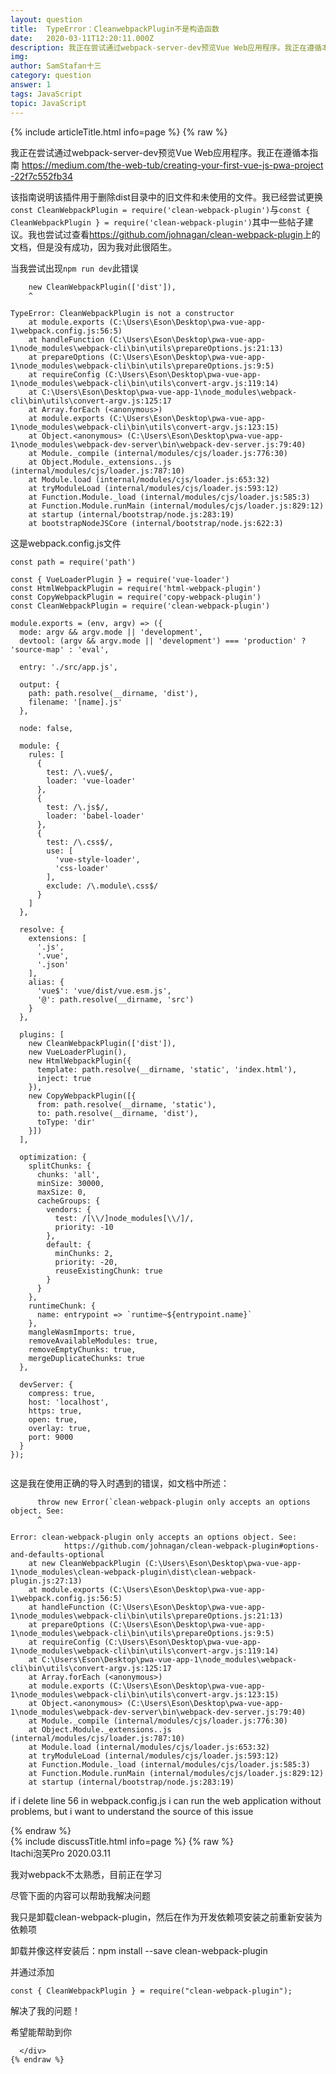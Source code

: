 ```yaml
---
layout: question
title:  TypeError：CleanwebpackPlugin不是构造函数
date:   2020-03-11T12:20:11.000Z
description: 我正在尝试通过webpack-server-dev预览Vue Web应用程序。我正在遵循本指南  https //medium.com/the-web-...
img: 
author: SamStafan十三
category: question
answer: 1
tags: JavaScript
topic: JavaScript
---
```

<div class="article-root">
  <div class="article">
    {% include articleTitle.html info=page %}
    {% raw %}
    <div class="article-content"><p><font style="vertical-align: inherit;"><font style="vertical-align: inherit;">我正在尝试通过webpack-server-dev预览Vue Web应用程序。我正在遵循本指南 
 </font></font><a href="https://medium.com/the-web-tub/creating-your-first-vue-js-pwa-project-22f7c552fb34" rel="noreferrer"><font style="vertical-align: inherit;"><font style="vertical-align: inherit;">https://medium.com/the-web-tub/creating-your-first-vue-js-pwa-project -22f7c552fb34</font></font></a></p>

<p><font style="vertical-align: inherit;"><font style="vertical-align: inherit;">该指南说明该插件用于删除dist目录中的旧文件和未使用的文件。</font><font style="vertical-align: inherit;">我已经尝试更换</font></font><code>const CleanWebpackPlugin = require('clean-webpack-plugin')</code><font style="vertical-align: inherit;"><font style="vertical-align: inherit;">与</font></font><code>const { CleanWebpackPlugin } = require('clean-webpack-plugin')</code><font style="vertical-align: inherit;"><font style="vertical-align: inherit;">其中一些帖子建议。</font><font style="vertical-align: inherit;">我也尝试过查看</font></font><a href="https://github.com/johnagan/clean-webpack-plugin" rel="noreferrer"><font style="vertical-align: inherit;"><font style="vertical-align: inherit;">https://github.com/johnagan/clean-webpack-plugin</font></font></a><font style="vertical-align: inherit;"><font style="vertical-align: inherit;">上的文档，</font><font style="vertical-align: inherit;">但是没有成功，因为我对此很陌生。</font></font></p>

<p><font style="vertical-align: inherit;"><font style="vertical-align: inherit;">当我尝试出现</font></font><code>npm run dev</code><font style="vertical-align: inherit;"><font style="vertical-align: inherit;">此错误</font></font></p>

<pre><code>    new CleanWebpackPlugin(['dist']),<font></font>
    ^<font></font>
<font></font>
TypeError: CleanWebpackPlugin is not a constructor<font></font>
    at module.exports (C:\Users\Eson\Desktop\pwa-vue-app-1\webpack.config.js:56:5)<font></font>
    at handleFunction (C:\Users\Eson\Desktop\pwa-vue-app-1\node_modules\webpack-cli\bin\utils\prepareOptions.js:21:13)<font></font>
    at prepareOptions (C:\Users\Eson\Desktop\pwa-vue-app-1\node_modules\webpack-cli\bin\utils\prepareOptions.js:9:5)<font></font>
    at requireConfig (C:\Users\Eson\Desktop\pwa-vue-app-1\node_modules\webpack-cli\bin\utils\convert-argv.js:119:14)<font></font>
    at C:\Users\Eson\Desktop\pwa-vue-app-1\node_modules\webpack-cli\bin\utils\convert-argv.js:125:17<font></font>
    at Array.forEach (&lt;anonymous&gt;)<font></font>
    at module.exports (C:\Users\Eson\Desktop\pwa-vue-app-1\node_modules\webpack-cli\bin\utils\convert-argv.js:123:15)<font></font>
    at Object.&lt;anonymous&gt; (C:\Users\Eson\Desktop\pwa-vue-app-1\node_modules\webpack-dev-server\bin\webpack-dev-server.js:79:40)<font></font>
    at Module._compile (internal/modules/cjs/loader.js:776:30)<font></font>
    at Object.Module._extensions..js (internal/modules/cjs/loader.js:787:10)<font></font>
    at Module.load (internal/modules/cjs/loader.js:653:32)<font></font>
    at tryModuleLoad (internal/modules/cjs/loader.js:593:12)<font></font>
    at Function.Module._load (internal/modules/cjs/loader.js:585:3)<font></font>
    at Function.Module.runMain (internal/modules/cjs/loader.js:829:12)<font></font>
    at startup (internal/bootstrap/node.js:283:19)<font></font>
    at bootstrapNodeJSCore (internal/bootstrap/node.js:622:3)<font></font>
</code></pre>

<p><font style="vertical-align: inherit;"><font style="vertical-align: inherit;">这是webpack.config.js文件</font></font></p>

<pre><code>const path = require('path')<font></font>
<font></font>
const { VueLoaderPlugin } = require('vue-loader')<font></font>
const HtmlWebpackPlugin = require('html-webpack-plugin')<font></font>
const CopyWebpackPlugin = require('copy-webpack-plugin')<font></font>
const CleanWebpackPlugin = require('clean-webpack-plugin')<font></font>
<font></font>
module.exports = (env, argv) =&gt; ({<font></font>
  mode: argv &amp;&amp; argv.mode || 'development',<font></font>
  devtool: (argv &amp;&amp; argv.mode || 'development') === 'production' ? 'source-map' : 'eval',<font></font>
<font></font>
  entry: './src/app.js',<font></font>
<font></font>
  output: {<font></font>
    path: path.resolve(__dirname, 'dist'),<font></font>
    filename: '[name].js'<font></font>
  },<font></font>
<font></font>
  node: false,<font></font>
<font></font>
  module: {<font></font>
    rules: [<font></font>
      {<font></font>
        test: /\.vue$/,<font></font>
        loader: 'vue-loader'<font></font>
      },<font></font>
      {<font></font>
        test: /\.js$/,<font></font>
        loader: 'babel-loader'<font></font>
      },<font></font>
      {<font></font>
        test: /\.css$/,<font></font>
        use: [<font></font>
          'vue-style-loader',<font></font>
          'css-loader'<font></font>
        ],<font></font>
        exclude: /\.module\.css$/<font></font>
      }<font></font>
    ]<font></font>
  },<font></font>
<font></font>
  resolve: {<font></font>
    extensions: [<font></font>
      '.js',<font></font>
      '.vue',<font></font>
      '.json'<font></font>
    ],<font></font>
    alias: {<font></font>
      'vue$': 'vue/dist/vue.esm.js',<font></font>
      '@': path.resolve(__dirname, 'src')<font></font>
    }<font></font>
  },<font></font>
<font></font>
  plugins: [<font></font>
    new CleanWebpackPlugin(['dist']),<font></font>
    new VueLoaderPlugin(),<font></font>
    new HtmlWebpackPlugin({<font></font>
      template: path.resolve(__dirname, 'static', 'index.html'),<font></font>
      inject: true<font></font>
    }),<font></font>
    new CopyWebpackPlugin([{<font></font>
      from: path.resolve(__dirname, 'static'),<font></font>
      to: path.resolve(__dirname, 'dist'),<font></font>
      toType: 'dir'<font></font>
    }])<font></font>
  ],<font></font>
<font></font>
  optimization: {<font></font>
    splitChunks: {<font></font>
      chunks: 'all',<font></font>
      minSize: 30000,<font></font>
      maxSize: 0,<font></font>
      cacheGroups: {<font></font>
        vendors: {<font></font>
          test: /[\\/]node_modules[\\/]/,<font></font>
          priority: -10<font></font>
        },<font></font>
        default: {<font></font>
          minChunks: 2,<font></font>
          priority: -20,<font></font>
          reuseExistingChunk: true<font></font>
        }<font></font>
      }<font></font>
    },<font></font>
    runtimeChunk: {<font></font>
      name: entrypoint =&gt; `runtime~${entrypoint.name}`<font></font>
    },<font></font>
    mangleWasmImports: true,<font></font>
    removeAvailableModules: true,<font></font>
    removeEmptyChunks: true,<font></font>
    mergeDuplicateChunks: true<font></font>
  },<font></font>
<font></font>
  devServer: {<font></font>
    compress: true,<font></font>
    host: 'localhost',<font></font>
    https: true,<font></font>
    open: true,<font></font>
    overlay: true,<font></font>
    port: 9000<font></font>
  }<font></font>
});<font></font>
<font></font>
</code></pre>

<p><font style="vertical-align: inherit;"><font style="vertical-align: inherit;">这是我在使用正确的导入时遇到的错误，如文档中所述：</font></font></p>

<pre><code>      throw new Error(`clean-webpack-plugin only accepts an options object. See:<font></font>
      ^<font></font>
<font></font>
Error: clean-webpack-plugin only accepts an options object. See:<font></font>
            https://github.com/johnagan/clean-webpack-plugin#options-and-defaults-optional<font></font>
    at new CleanWebpackPlugin (C:\Users\Eson\Desktop\pwa-vue-app-1\node_modules\clean-webpack-plugin\dist\clean-webpack-plugin.js:27:13)<font></font>
    at module.exports (C:\Users\Eson\Desktop\pwa-vue-app-1\webpack.config.js:56:5)<font></font>
    at handleFunction (C:\Users\Eson\Desktop\pwa-vue-app-1\node_modules\webpack-cli\bin\utils\prepareOptions.js:21:13)<font></font>
    at prepareOptions (C:\Users\Eson\Desktop\pwa-vue-app-1\node_modules\webpack-cli\bin\utils\prepareOptions.js:9:5)<font></font>
    at requireConfig (C:\Users\Eson\Desktop\pwa-vue-app-1\node_modules\webpack-cli\bin\utils\convert-argv.js:119:14)<font></font>
    at C:\Users\Eson\Desktop\pwa-vue-app-1\node_modules\webpack-cli\bin\utils\convert-argv.js:125:17<font></font>
    at Array.forEach (&lt;anonymous&gt;)<font></font>
    at module.exports (C:\Users\Eson\Desktop\pwa-vue-app-1\node_modules\webpack-cli\bin\utils\convert-argv.js:123:15)<font></font>
    at Object.&lt;anonymous&gt; (C:\Users\Eson\Desktop\pwa-vue-app-1\node_modules\webpack-dev-server\bin\webpack-dev-server.js:79:40)<font></font>
    at Module._compile (internal/modules/cjs/loader.js:776:30)<font></font>
    at Object.Module._extensions..js (internal/modules/cjs/loader.js:787:10)<font></font>
    at Module.load (internal/modules/cjs/loader.js:653:32)<font></font>
    at tryModuleLoad (internal/modules/cjs/loader.js:593:12)<font></font>
    at Function.Module._load (internal/modules/cjs/loader.js:585:3)<font></font>
    at Function.Module.runMain (internal/modules/cjs/loader.js:829:12)<font></font>
    at startup (internal/bootstrap/node.js:283:19) <font></font>
</code></pre>

<p>if i delete line 56 in webpack.config.js i can run the web application without problems, but i want to understand the source of this issue</p></div>
    {% endraw %}
  </div>

  <div class="discuss-wrapper">
    {% include discussTitle.html info=page %}
    {% raw %}
    <div class="discuss-item">
        <div class="discuss-parent">
          <div class="discuss-meta">
            <span class="discuss-user">Itachi泡芙Pro</span>
            <span class="discuss-time">2020.03.11</span>
          </div>
          <div class="discuss-comment"><p><font style="vertical-align: inherit;"><font style="vertical-align: inherit;">我对webpack不太熟悉，目前正在学习</font></font></p>

<p><font style="vertical-align: inherit;"><font style="vertical-align: inherit;">尽管下面的内容可以帮助我解决问题</font></font></p>

<p><font style="vertical-align: inherit;"><font style="vertical-align: inherit;">我只是卸载clean-webpack-plugin，然后在作为开发依赖项安装之前重新安装为依赖项</font></font></p>

<p><font style="vertical-align: inherit;"><font style="vertical-align: inherit;">卸载并像这样安装后：npm install --save clean-webpack-plugin</font></font></p>

<p><font style="vertical-align: inherit;"><font style="vertical-align: inherit;">并通过添加</font></font></p>

<pre><code>const { CleanWebpackPlugin } = require("clean-webpack-plugin");
</code></pre>

<p><font style="vertical-align: inherit;"><font style="vertical-align: inherit;">解决了我的问题！</font></font></p>

<p><font style="vertical-align: inherit;"><font style="vertical-align: inherit;">希望能帮助到你</font></font></p></div>
        </div>
        
      </div>
    {% endraw %}
  </div>
<div>
